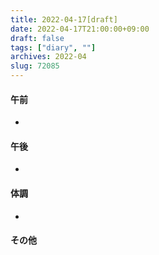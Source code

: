 ```yaml
---
title: 2022-04-17[draft]
date: 2022-04-17T21:00:00+09:00
draft: false
tags: ["diary", ""]
archives: 2022-04
slug: 72085
---
```

#### 午前
- 
#### 午後
- 
#### 体調
- 
#### その他